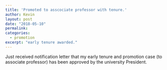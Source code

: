 ```yaml
---
title: 'Promoted to asscociate professor with tenure.'
author: Kevin
layout: post
date: "2018-05-10"
permalink:
categories:
  - promotion
excerpt: "early tenure awarded."
---
```


Just received notification letter that my early tenure and promotion case (to associate professor) has been approved by the university President.
